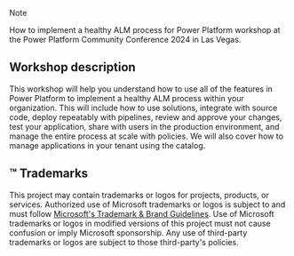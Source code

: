 > [!NOTE]
> How to implement a healthy ALM process for Power Platform workshop at the Power Platform Community Conference 2024 in Las Vegas.

## Workshop description

This workshop will help you understand how to use all of the features in Power Platform to implement a healthy ALM process within your organization. This will include how to use solutions, integrate with source code, deploy repeatably with pipelines, review and approve your changes, test your application, share with users in the production environment, and manage the entire process at scale with policies. We will also cover how to manage applications in your tenant using the catalog.

## ™️ Trademarks

This project may contain trademarks or logos for projects, products, or services. Authorized use of Microsoft
trademarks or logos is subject to and must follow
[Microsoft's Trademark & Brand Guidelines](https://www.microsoft.com/legal/intellectualproperty/trademarks/usage/general).
Use of Microsoft trademarks or logos in modified versions of this project must not cause confusion or imply Microsoft sponsorship.
Any use of third-party trademarks or logos are subject to those third-party's policies.
